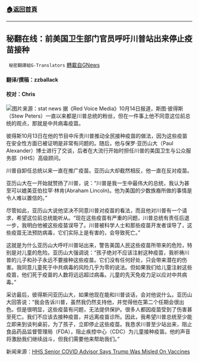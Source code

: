 ###  [:house:返回首頁](https://github.com/ourhimalayas/txt)
---


## 秘翻在线：前美国卫生部门官员呼吁川普站出来停止疫苗接种
` 秘密翻譯組G-Translators` [轉載自GNews](https://gnews.org/zh-hans/1595958/)

#### 翻译/撰稿：zzballack

#### 校对：Chris
![](https://assets.gnews.org/wp-content/uploads/2021/10/图片2-9.jpg)图片来源：stat news
据《Red Voice Media》10月14日报道，斯图·彼得斯（Stew Peters）一直以来都是川普总统的粉丝，但在一件事上他不同意这位前总统的观点，那就是中共病毒疫苗。

彼得斯10月13日在他的节目中斥责川普推动全民接种疫苗的做法，因为这些疫苗在安全性方面已被证明是非常有问题的。随后，他与保罗·亚历山大（Paul Alexander）博士进行了交谈，后者在大流行开始时担任川普的美国卫生与公众服务部（HHS）高级顾问。

川普自卸任总统以来一直在推广疫苗。亚历山大却截然相反，他一直在反对疫苗。

亚历山大在一开始就赞扬了川普，说：“川普是我一生中最伟大的总统，我认为甚至可以媲美亚伯拉罕·林肯(Abraham Lincoln)。他为美国的少数族裔所做的事情是令人难以置信的。”

尽管如此，亚历山大说他坚决不同意川普对疫苗的看法，而且他对川普有一个请求，希望这位前总统能听从。“现在这些疫苗有严重的问题，川普总统有责任后退一步，我明白他被这些疫苗误导了。川普被科学人士和那些疫苗开发者误导了，这些疫苗无法预防病毒，它们实际上是有害的，会导致死亡。”

这就是为什么亚历山大呼吁川普站出来，警告美国人民这些疫苗所带来的危险，特别是对儿童的危险。亚历山大强调说：“孩子绝对不应该注射这种疫苗，我祈祷川普的儿子和孙子永远不要接种这些疫苗。它们没有任何好处，只会带来潜在的伤害。我同意儿童死于中共病毒的风险几乎为零的说法。但如果我们给儿童注射这些疫苗，他们死于疫苗的人数将远远超过病毒。儿童的先天免疫力足以应对中共病毒。”

采访最后，彼得斯问亚历山大，如果他现在能和川普谈话，会对他说什么。亚历山大回答说：“我会告诉川普，虽然我仍然支持他，并觉得他在第二个任期会很出色。但是很明显，这些疫苗有问题，无法提供保护。很多人都因疫苗受到了伤害甚至死亡。我们不应该去接种疫苗，并远离疫苗诊所。因此，我希望川普总统至少能立即来到谈判桌前，为了孩子，立即停止这些疫苗。我恳求川普至少站出来，阻止食品药品监督管理局（FDA），阻止疾控中心（CDC）为儿童接种疫苗。他的声音将激励我们继续战斗，但我们需要他来帮助我们。”

新闻来源：[HHS Senior COVID Advisor Says Trump Was Misled On Vaccines](https://www.redvoicemedia.com/2021/10/hhs-senior-covid-advisor-says-trump-was-misled-on-vaccines/)
